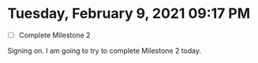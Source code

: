 # Tuesday, February  9, 2021 09:17 PM
- [ ] Complete Milestone 2

Signing on. I am going to try to complete Milestone 2 today.

